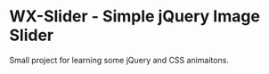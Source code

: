 # WX-Slider - Simple jQuery Image Slider
Small project for learning some jQuery and CSS animaitons.
